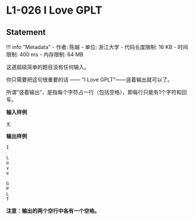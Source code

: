 
# L1-026 I Love GPLT

## Statement

!!! info "Metadata"
    - 作者: 陈越
    - 单位: 浙江大学
    - 代码长度限制: 16 KB
    - 时间限制: 400 ms
    - 内存限制: 64 MB

这道超级简单的题目没有任何输入。

你只需要把这句很重要的话 —— “I Love GPLT”——竖着输出就可以了。

所谓“竖着输出”，是指每个字符占一行（包括空格），即每行只能有1个字符和回车。

**输入样例**
```plaintext
无
```

**输出样例**
```plaintext
I
 
L
o
v
e
 
G
P
L
T
```

**注意：输出的两个空行中各有一个空格。**
